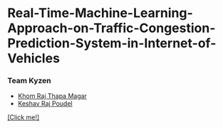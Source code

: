# Real-Time-Machine-Learning-Approach-on-Traffic-Congestion-Prediction-System-in-Internet-of-Vehicles



### Team Kyzen
* [Khom Raj Thapa Magar](https://khomz.github.io/)
* [Keshav Raj Poudel](https://github.com/Keshav-46)



[[Click me!]](https://khomz.github.io/)